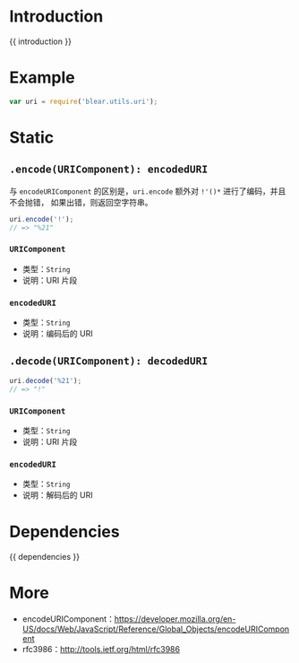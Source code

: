 # Introduction
{{ introduction }}





# Example
```js
var uri = require('blear.utils.uri');
```





# Static
## `.encode(URIComponent): encodedURI`
与 `encodeURIComponent` 的区别是，`uri.encode` 额外对 `!'()*` 进行了编码，并且不会抛错，
如果出错，则返回空字符串。

```js
uri.encode('!');
// => "%21"
```

### `URIComponent`
- 类型：`String`
- 说明：URI 片段

### `encodedURI`
- 类型：`String`
- 说明：编码后的 URI

## `.decode(URIComponent): decodedURI`
```js
uri.decode('%21');
// => "!"
```

### `URIComponent`
- 类型：`String`
- 说明：URI 片段

### `encodedURI`
- 类型：`String`
- 说明：解码后的 URI





# Dependencies
{{ dependencies }}





# More
- encodeURIComponent：<https://developer.mozilla.org/en-US/docs/Web/JavaScript/Reference/Global_Objects/encodeURIComponent>
- rfc3986：<http://tools.ietf.org/html/rfc3986>

